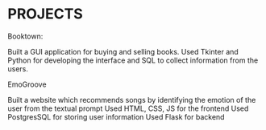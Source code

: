 # PROJECTS

Booktown:

Built a GUI application for buying and selling books.
Used Tkinter and Python for developing the interface and SQL to collect information from the
users.

EmoGroove

Built a website which recommends songs by identifying the emotion of the user from the textual prompt
Used HTML, CSS, JS for the frontend
Used PostgresSQL for storing user information
Used Flask for backend
